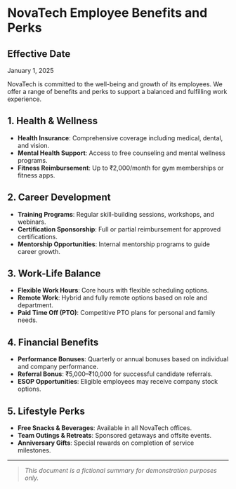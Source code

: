 # NovaTech Employee Benefits and Perks

## Effective Date
January 1, 2025

NovaTech is committed to the well-being and growth of its employees. We offer a range of benefits and perks to support a balanced and fulfilling work experience.

## 1. Health & Wellness

- **Health Insurance**: Comprehensive coverage including medical, dental, and vision.
- **Mental Health Support**: Access to free counseling and mental wellness programs.
- **Fitness Reimbursement**: Up to ₹2,000/month for gym memberships or fitness apps.

## 2. Career Development

- **Training Programs**: Regular skill-building sessions, workshops, and webinars.
- **Certification Sponsorship**: Full or partial reimbursement for approved certifications.
- **Mentorship Opportunities**: Internal mentorship programs to guide career growth.

## 3. Work-Life Balance

- **Flexible Work Hours**: Core hours with flexible scheduling options.
- **Remote Work**: Hybrid and fully remote options based on role and department.
- **Paid Time Off (PTO)**: Competitive PTO plans for personal and family needs.

## 4. Financial Benefits

- **Performance Bonuses**: Quarterly or annual bonuses based on individual and company performance.
- **Referral Bonus**: ₹5,000–₹10,000 for successful candidate referrals.
- **ESOP Opportunities**: Eligible employees may receive company stock options.

## 5. Lifestyle Perks

- **Free Snacks & Beverages**: Available in all NovaTech offices.
- **Team Outings & Retreats**: Sponsored getaways and offsite events.
- **Anniversary Gifts**: Special rewards on completion of service milestones.

---

> *This document is a fictional summary for demonstration purposes only.*
